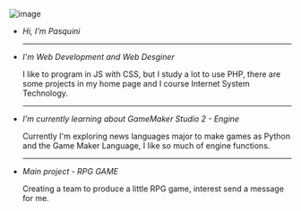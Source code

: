 ![image](https://github.com/JeanPasquini/JeanPasquini/assets/126198701/fac87f2c-7ace-4bb1-9573-a2eb26d8fbc4)

- *Hi, I’m Pasquini*
  ________________________________________________________________________________
                           
- *I'm Web Development and Web Desginer*
  
  I like to program in JS with CSS, but I study a lot to use PHP,
  there are some projects in my home page and I course Internet System Technology.
  ________________________________________________________________________________
- *I’m currently learning about GameMaker Studio 2 - Engine*
  
  Currently I'm exploring news languages major to make games as Python and the
  Game Maker Language, I like so much of engine functions.
  ________________________________________________________________________________
- *Main project - RPG GAME*

  Creating a team to produce a little RPG game, interest send a message for me.


<!---
JeanPasquini/JeanPasquini is a ✨ special ✨ repository because its `README.md` (this file) appears on your GitHub profile.
You can click the Preview link to take a look at your changes.
--->
